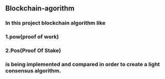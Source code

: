 ## Blockchain-agorithm
### In this project blockchain algorithm like 
### 1.pow(proof of work)
### 2.Pos(Proof Of Stake)
### is being implemented and compared in order to create a light consensus algorithm.
